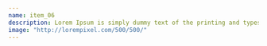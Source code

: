 ```yaml
---
name: item_06
description: Lorem Ipsum is simply dummy text of the printing and typesetting industry.
image: "http://lorempixel.com/500/500/"
---
```

